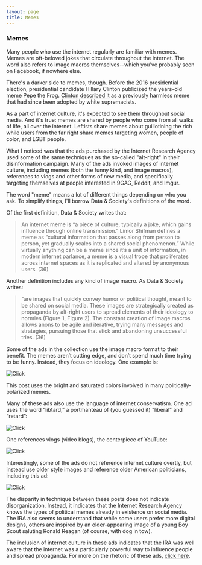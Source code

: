 ```yaml
---
layout: page
title: Memes
---
```


### Memes

Many people who use the internet regularly are familiar with memes. Memes are oft-beloved jokes that circulate throughout the internet. The word also refers to image macros themselves--which you've probably seen on Facebook, if nowhere else. 

There's a darker side to memes, though. Before the 2016 presidential election, presidential candidate Hillary Clinton publicized the years-old meme Pepe the Frog. [Clinton described it](https://www.theverge.com/2016/9/15/12926976/hillary-clinton-trump-pepe-the-frog-alt-right-explainer) as a previously harmless meme that had since been adopted by white supremacists. 

As a part of internet culture, it's expected to see them throughout social media. And it's true: memes are shared by people who come from all walks of life, all over the internet. Leftists share memes about guillotining the rich while users from the far right share memes targeting women, people of color, and LGBT people. 

What I noticed was that the ads purchased by the Internet Research Agency used some of the same techniques as the so-called "alt-right" in their disinformation campaign. Many of the ads invoked images of internet culture, including memes (both the funny kind, and image macros), references to vlogs and other forms of new media, and specifically targeting themselves at people interested in 9GAG, Reddit, and Imgur. 

The word "meme" means a lot of different things depending on who you ask. To simplify things, I'll borrow Data & Society's definitions of the word.

Of the first definition, Data & Society writes that:

> An internet meme is “a piece of culture, typically a joke, which gains influence through online transmission.” Limor Shifman defines a meme as “cultural information that passes along from person to person, yet gradually scales into a shared social phenomenon.” While virtually anything can be a meme since it’s a unit of information, in modern internet parlance, a meme is a visual trope that proliferates across internet spaces as it is replicated and altered by anonymous users. (36)


Another definition includes any kind of image macro. As Data & Society writes:

> "are images that quickly convey humor or political thought, meant to be shared on social media. These images are strategically created as propaganda by alt-right users to spread elements of their ideology to normies (Figure 1, Figure 2). The constant creation of image macros allows anons to be agile and iterative, trying many messages and strategies, pursuing those that stick and abandoning unsuccessful tries. (36)

Some of the ads in the collection use the image macro format to their benefit. The memes aren’t cutting edge, and don’t spend much time trying to be funny. Instead, they focus on ideology. One example is:

![Click](https://mith.umd.edu/irads/files/original/507fabdaae19465b7b81bf8624a13422.png)

This post uses the bright and saturated colors involved in many politically-polarized memes. 

Many of these ads also use the language of internet conservatism. One ad uses the word “libtard,” a portmanteau of (you guessed it) “liberal” and “retard”: 

![Click](https://mith.umd.edu/irads/files/original/3c8d22c35adb8662f2c5a47e49ed0a9b.png)

One references vlogs (video blogs), the centerpiece of YouTube: 

![Click](https://mith.umd.edu/irads/files/original/ea77ebd41bbb6010e746080cd0fad163.png)

Interestingly, some of the ads do not reference internet culture overtly, but instead use older style images and reference older American politicians, including this ad:

![Click](https://mith.umd.edu/irads/files/original/4589fedc3dc2e3941429f422f3c0d9c9.png)

The disparity in technique between these posts does not indicate disorganization. Instead, it indicates that the Internet Research Agency knows the types of political memes already in existence on social media. The IRA also seems to understand that while some users prefer more digital designs, others are inspired by an older-appearing image of a young Boy Scout saluting Ronald Reagan (of course, with dog in tow).

The inclusion of internet culture in these ads indicates that the IRA was well aware that the internet was a particularly powerful way to influence people and spread propaganda. For more on the rhetoric of these ads, [click here](https://isawil.github.io/russian-ads/rhetoric).